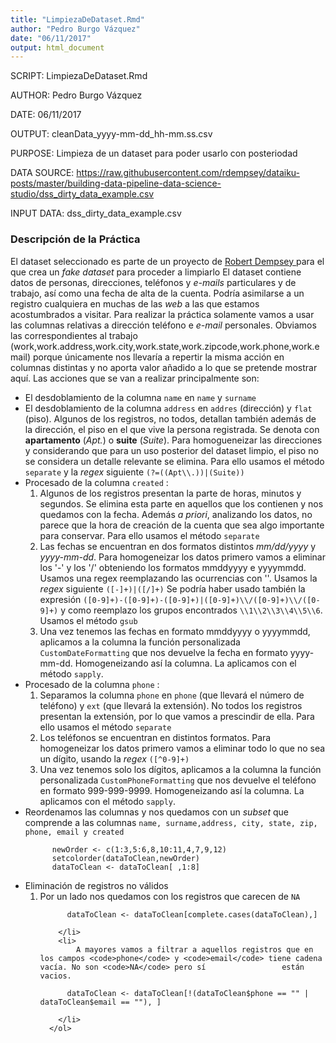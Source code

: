 ```yaml
---
title: "LimpiezaDeDataset.Rmd"
author: "Pedro Burgo Vázquez"
date: "06/11/2017"
output: html_document
---
```


SCRIPT: LimpiezaDeDataset.Rmd

AUTHOR: Pedro Burgo Vázquez

DATE: 06/11/2017

OUTPUT: cleanData_yyyy-mm-dd_hh-mm.ss.csv

PURPOSE: Limpieza de un dataset para poder usarlo con posteriodad

DATA SOURCE: https://raw.githubusercontent.com/rdempsey/dataiku-posts/master/building-data-pipeline-data-science-studio/dss_dirty_data_example.csv

INPUT DATA: dss_dirty_data_example.csv

### Descripción de la Práctica

El dataset seleccionado es parte de un proyecto de <a href="https://github.com/rdempsey/dataiku-posts/blob/master/building-data-pipeline-data-science-studio/" > Robert Dempsey </a> para el que crea un <i>fake dataset</i> para proceder a limpiarlo
El dataset contiene datos de personas, direcciones, teléfonos y <i>e-mails</i> particulares y de trabajo, así como una fecha de alta de la cuenta. Podría asimilarse a un registro cualquiera en muchas de las <i>web</i> a las que estamos acostumbrados a visitar. 
Para realizar la práctica solamente vamos a usar las columnas relativas a dirección teléfono e <i>e-mail</i> personales. 
Obviamos las correspondientes al trabajo (work,work.address,work.city,work.state,work.zipcode,work.phone,work.email) porque únicamente nos llevaría a repertir la misma acción en columnas distintas  y no aporta valor añadido a lo que se pretende mostrar aquí.
Las acciones que se van a realizar principalmente son:
<ul style="list-style-type:disc">
  <li>El desdoblamiento de la columna <code>name</code> en  <code>name</code> y  <code>surname</code>  </li>
  <li>El desdoblamiento de la columna <code>address</code> en <code>addres</code> (dirección) y <code>flat</code> (piso). Algunos de los registros, no todos, detallan también además de la dirección,  el piso en el que vive la persona registrada. Se denota con <b>apartamento</b> (<i>Apt.</i>) o <b>suite</b> (<i>Suite</i>). Para homogueneizar las direcciones y considerando que para un uso posterior del dataset limpio, el piso no se considera un detalle relevante se elimina. Para ello usamos el método <code>separate</code> y la <i>regex</i> siguiente <code>(?=((Apt\\.))|(Suite))</code> </li>
  <li>Procesado de la columna <code>created</code> :
      <ol>
        <li> Algunos de los registros presentan la parte de horas, minutos y segundos. Se elimina esta parte en aquellos que los contienen y nos quedamos con la fecha.
             Además <i>a priori</i>, analizando los datos, no parece que la hora de creación de la cuenta que sea algo importante para conservar. Para ello usamos el método                   <code>separate</code>
        </li>
        <li>
            Las fechas se encuentran en dos formatos distintos <i>mm/dd/yyyy</i> y <i>yyyy-mm-dd</i>. Para homogeneizar los datos primero vamos a eliminar los '-' y los '/'             obteniendo los formatos mmddyyyy e yyyymmdd. Usamos una regex reemplazando las ocurrencias con ''.
            Usamos la <i>regex</i> siguiente <code>([-]+)|([/]+)</code>
            Se podría haber usado también la expresión <code>([0-9]+)-([0-9]+)-([0-9]+)|([0-9]+)\\/([0-9]+)\\/([0-9]+)</code> y como reemplazo los grupos encontrados                   <code>\\1\\2\\3\\4\\5\\6</code>. Usamos el método <code>gsub</code>
        </li>
        <li>
            Una vez tenemos las fechas en formato  mmddyyyy o yyyymmdd, aplicamos a la columna la función personalizada <code>CustomDateFormatting</code> que nos devuelve
            la fecha en formato yyyy-mm-dd. Homogeneizando así la columna. La aplicamos con el método <code>sapply</code>.
        </li>
      </ol>
  </li>
  <li>Procesado de la columna <code>phone</code> :
      <ol>
        <li>
            Separamos la columna <code>phone</code> en <code>phone</code> (que llevará el número de teléfono) y <code>ext</code> (que llevará la extensión). No todos los               registros presentan la extensión, por lo que vamos a prescindir de ella. Para ello usamos el método <code>separate</code>
        </li>
        <li>
            Los teléfonos se encuentran en distintos formatos. Para homogeneizar los datos primero vamos a eliminar todo lo que no sea un dígito, usando la <i>regex</i>
            <code>([^0-9]+)</code>
        </li>
        <li>
            Una vez tenemos solo los dígitos, aplicamos a la columna la función personalizada <code>CustomPhoneFormatting</code> que nos devuelve
            el teléfono en formato 999-999-9999. Homogeneizando así la columna. La aplicamos con el método <code>sapply</code>.
        </li>
      </ol>
  </li>
  <li>
      Reordenamos las columnas y nos quedamos con un <i>subset</i> que comprende a las columnas <code>name, surname,address, city, state, zip, phone, email y created</code></br>
      
  
```{r  echo=TRUE, results='hide', message=FALSE, warning=FALSE, error=FALSE}
      newOrder <- c(1:3,5:6,8,10:11,4,7,9,12)
      setcolorder(dataToClean,newOrder)
      dataToClean <- dataToClean[ ,1:8]
```      

  </li>
  <li>
      Eliminación de registros no válidos
      <ol>
        <li>
            Por un lado nos quedamos con los registros que carecen de <code>NA</code>
            
```{r  echo=TRUE, results='hide', message=FALSE, warning=FALSE, error=FALSE}
      dataToClean <- dataToClean[complete.cases(dataToClean),]
```     
            
        </li>
        <li>
            A mayores vamos a filtrar a aquellos registros que en los campos <code>phone</code> y <code>email</code> tiene cadena vacía. No son <code>NA</code> pero sí                 están vacios.
            
```{r echo=TRUE, results='hide', message=FALSE, warning=FALSE, error=FALSE}
      dataToClean <- dataToClean[!(dataToClean$phone == "" | dataToClean$email == ""), ]
```                 
        </li>
      </ol>  
  </li>
  
</ul>

